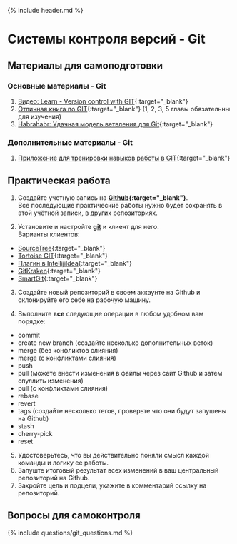{% include header.md %}

Системы контроля версий - Git
====================

Материалы для самоподготовки
---------------------
### Основные материалы - Git
1. [Видео: Learn - Version control with GIT](https://learn.by/courses/course-v1:EPAM+VCG+ext1/about){:target="_blank"}
1. [Отличная книга по GIT](https://git-scm.com/book/ru/v2){:target="_blank"} (1, 2, 3, 5 главы обязательны для изучения)
1. [Habrahabr: Удачная модель ветвления для Git](https://habr.com/ru/post/106912/){:target="_blank"}

### Дополнительные материалы - Git
1. [Приложение для тренировки навыков работы в GIT](https://learngitbranching.js.org/){:target="_blank"}

Практическая работа
---------------------
1. Создайте учетную запись на **[Github](https://github.com/){:target="_blank"}**.  
Все последующие практические работы нужно будет сохранять в этой учётной записи, в других репозиториях.

2. Установите и настройте **[git](https://git-scm.com/downloads)** и клиент для него.  
Варианты клиентов:
* [SourceTree](https://www.sourcetreeapp.com/){:target="_blank"}
* [Tortoise GIT](https://tortoisegit.org/){:target="_blank"}
* [Плагин в IntellijiIdea](https://plugins.jetbrains.com/plugin/3033-git-integration){:target="_blank"}
* [GitKraken](https://www.gitkraken.com/){:target="_blank"}
* [SmartGit](http://www.syntevo.com/smartgit/){:target="_blank"}

3. Создайте новый репозиторий в своем аккаунте на Github и склонируйте его себе на рабочую машину.

4. Выполните **все** следующие операции в любом удобном вам порядке:
* commit
* create new branch (создайте несколько дополнительных веток)
* merge (без конфликтов слияния)
* merge (с конфликтами слияния)
* push
* pull (можете внести изменения в файлы через сайт Github и затем спуллить изменения)
* pull (с конфликтами слияния)
* rebase
* revert
* tags (создайте несколько тегов, проверьте что они будут запушены на Github)
* stash 
* cherry-pick
* reset

5. Удостоверьтесь, что вы действительно поняли смысл каждой команды и логику ее работы.
5. Запуште итоговый результат всех изменений в ваш центральный репозиторий на Github.  
6. Закройте цель и подцели, укажите в комментарий ссылку на репозиторий.

Вопросы для самоконтроля
---------------------
{% include questions/git_questions.md %}